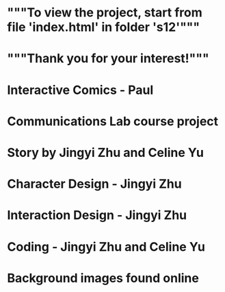 # """To view the project, start from file 'index.html' in folder 's12'"""
# """Thank you for your interest!"""
# Interactive Comics - Paul
# Communications Lab course project
# Story by Jingyi Zhu and Celine Yu
# Character Design - Jingyi Zhu
# Interaction Design - Jingyi Zhu
# Coding - Jingyi Zhu and Celine Yu
# Background images found online
